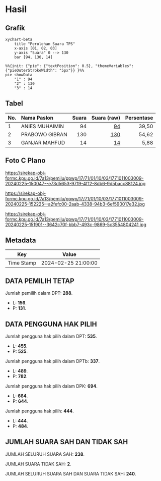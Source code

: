 # Hasil

## Grafik

```mermaid
xychart-beta
    title "Perolehan Suara TPS"
    x-axis [01, 02, 03]
    y-axis "Suara" 0 --> 130
    bar [94, 130, 14]
```

```mermaid
%%{init: {"pie": {"textPosition": 0.5}, "themeVariables": {"pieOuterStrokeWidth": "5px"}} }%%
pie showData
    "1" : 94
    "2" : 130
    "3" : 14
```

## Tabel

| No. | Nama Paslon    | Suara | Suara (raw) | Persentase |
|:--- |:-------------- | -----:| -----------:| ----------:|
| 1   | ANIES MUHAIMIN | 94    | [94][p-1]   | 39,50      |
| 2   | PRABOWO GIBRAN | 130   | [130][p-2]  | 54,62      |
| 3   | GANJAR MAHFUD  | 14    | [14][p-3]   | 5,88       |


[p-1]: https://github.com/gigit-pemilu/pemilu-2024-17-bengkulu/blob/main/pilpres/hitung-suara/sub/17-bengkulu/sub/71-kota-bengkulu/sub/01-selebar/sub/1003-pekan-sabtu/sub/009-tps/sub/paslon-1.txt
[p-2]: https://github.com/gigit-pemilu/pemilu-2024-17-bengkulu/blob/main/pilpres/hitung-suara/sub/17-bengkulu/sub/71-kota-bengkulu/sub/01-selebar/sub/1003-pekan-sabtu/sub/009-tps/sub/paslon-2.txt
[p-3]: https://github.com/gigit-pemilu/pemilu-2024-17-bengkulu/blob/main/pilpres/hitung-suara/sub/17-bengkulu/sub/71-kota-bengkulu/sub/01-selebar/sub/1003-pekan-sabtu/sub/009-tps/sub/paslon-3.txt

## Foto C Plano

https://sirekap-obj-formc.kpu.go.id/7a13/pemilu/ppwp/17/71/01/10/03/1771011003009-20240225-150047--e73d5653-9719-4f12-8db6-9d5bacc88124.jpg

https://sirekap-obj-formc.kpu.go.id/7a13/pemilu/ppwp/17/71/01/10/03/1771011003009-20240225-152225--a2fefc00-2aab-4338-94b3-6ef590017e32.jpg

https://sirekap-obj-formc.kpu.go.id/7a13/pemilu/ppwp/17/71/01/10/03/1771011003009-20240225-151901--3642c70f-bbb7-493c-9869-5c3554804241.jpg


## Metadata

| Key        | Value               |
| ---------- | ------------------- |
| Time Stamp | 2024-02-25 21:00:00 |


## DATA PEMILIH TETAP

Jumlah pemilih dalam DPT: **288**.
 * L: **156**.
 * P: **131**.

## DATA PENGGUNA HAK PILIH

Jumlah pengguna hak pilih dalam DPT: **535**.
 * L: **455**.
 * P: **525**.

Jumlah pengguna hak pilih dalam DPTb: **337**.
 * L: **489**.
 * P: **782**.

Jumlah pengguna hak pilih dalam DPK: **694**.
 * L: **664**.
 * P: **644**.

Jumlah pengguna hak pilih: **444**.
 * L: **444**.
 * P: **484**.

## JUMLAH SUARA SAH DAN TIDAK SAH

JUMLAH SELURUH SUARA SAH: **238**.

JUMLAH SUARA TIDAK SAH: **2**.

JUMLAH SELURUH SUARA SAH DAN SUARA TIDAK SAH: **240**.


